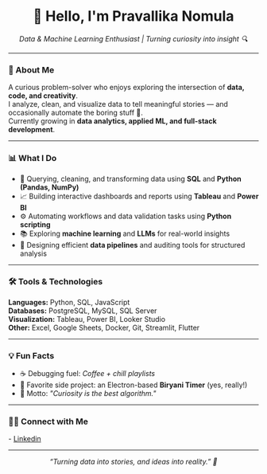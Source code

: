 <h1 align="center">👋 Hello, I'm Pravallika Nomula</h1>

<p align="center">
  <em>Data & Machine Learning Enthusiast | Turning curiosity into insight 🔍</em>
</p>

---

### 🧠 About Me
A curious problem-solver who enjoys exploring the intersection of **data, code, and creativity**.  
I analyze, clean, and visualize data to tell meaningful stories — and occasionally automate the boring stuff 🤖.  
Currently growing in **data analytics, applied ML, and full-stack development**.

---

### 📊 What I Do
- 🧩 Querying, cleaning, and transforming data using **SQL** and **Python (Pandas, NumPy)**  
- 📈 Building interactive dashboards and reports using **Tableau** and **Power BI**  
- ⚙️ Automating workflows and data validation tasks using **Python scripting**  
- 📚 Exploring **machine learning** and **LLMs** for real-world insights  
- 🧾 Designing efficient **data pipelines** and auditing tools for structured analysis  

---

### 🛠️ Tools & Technologies

**Languages:** Python, SQL, JavaScript  
**Databases:** PostgreSQL, MySQL, SQL Server  
**Visualization:** Tableau, Power BI, Looker Studio  
**Other:** Excel, Google Sheets, Docker, Git, Streamlit, Flutter  

---

### 💡 Fun Facts
- ☕ Debugging fuel: *Coffee + chill playlists*  
- 🍛 Favorite side project: an Electron-based **Biryani Timer** (yes, really!)  
- 🧠 Motto: *"Curiosity is the best algorithm."*  

---

### 👋🏻 Connect with Me

 <p>
  - <a href="https://www.linkedin.com/in/pravallika-nomula/" target="_blank">Linkedin</a>
</p>

---

<p align="center">
  <em>“Turning data into stories, and ideas into reality.” 🌟</em>
</p>

